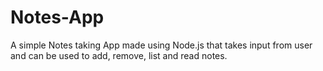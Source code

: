 # Notes-App

A simple Notes taking App made using Node.js that takes input from user and can be used to add, remove, list and read notes. 
